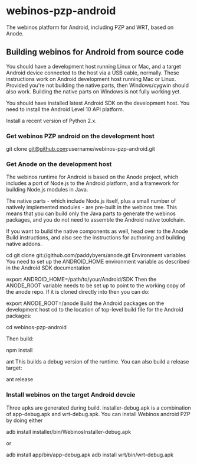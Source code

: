 # webinos-pzp-android

The webinos platform for Android, including PZP and WRT, based on Anode.

## Building webinos for Android from source code

You should have a development host running Linux or Mac, and a target Android device connected to the host via a USB cable, normally. These instructions work on Android development host running Mac or Linux. Provided you're not building the native parts, then Windows/cygwin should also work. Building the native parts on Windows is not fully working yet.

You should have installed latest Android SDK on the development host. You need to install the Android Level 10 API platform.

Install a recent version of Python 2.x.

### Get webinos PZP android on the development host

git clone git@github.com:username/webinos-pzp-android.git

### Get Anode on the development host

The webinos runtime for Android is based on the Anode project, which includes a port of Node.js to the Android platform, and a framework for building Node.js modules in Java.

The native parts - which include Node.js itself, plus a small number of natively implemented modules - are pre-built in the webinos tree. This means that you can build only the Java parts to generate the webinos packages, and you do not need to assemble the Android native toolchain.

If you want to build the native components as well, head over to the Anode Build instructions, and also see the instructions for authoring and building native addons.

cd <your Anode dir>
git clone git://github.com/paddybyers/anode.git
Environment variables
You need to set up the ANDROID_HOME environment variable as described in the Android SDK documentation

export ANDROID_HOME=/path/to/your/Android/SDK
Then the ANODE_ROOT variable needs to be set up to point to the working copy of the anode repo. If it is cloned directly into <work dir> then you can do:

export ANODE_ROOT=<your Anode dir>/anode
Build the Android packages on the development host
cd to the location of top-level build file for the Android packages:

cd webinos-pzp-android

Then build:

npm install

ant
This builds a debug version of the runtime. You can also build a release target:

ant release

### Install webinos on the target Android devcie

Three apks are generated during build. installer-debug.apk is a combination of app-debug.apk and wrt-debug.apk. You can install Webinos android PZP by doing either

adb install installer/bin/WebinosInstaller-debug.apk

or 

adb install app/bin/app-debug.apk
adb install wrt/bin/wrt-debug.apk

